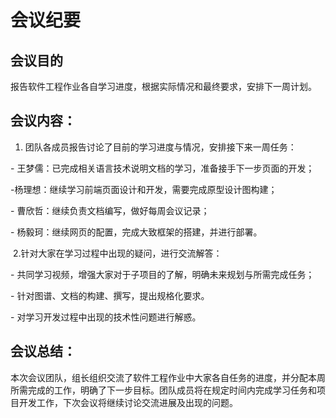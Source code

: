 # 会议纪要

## 会议目的

报告软件工程作业各自学习进度，根据实际情况和最终要求，安排下一周计划。

## 会议内容：

1. 团队各成员报告讨论了目前的学习进度与情况，安排接下来一周任务：

\- 王梦儒：已完成相关语言技术说明文档的学习，准备接手下一步页面的开发；

-杨理想：继续学习前端页面设计和开发，需要完成原型设计图构建；

\- 曹欣哲：继续负责文档编写，做好每周会议记录；

\- 杨毅珂：继续网页的配置，完成大致框架的搭建，并进行部署。

​    2.针对大家在学习过程中出现的疑问，进行交流解答：

\- 共同学习视频，增强大家对于子项目的了解，明确未来规划与所需完成任务；

\- 针对图谱、文档的构建、撰写，提出规格化要求。

\- 对学习开发过程中出现的技术性问题进行解惑。

## 会议总结：

本次会议团队，组长组织交流了软件工程作业中大家各自任务的进度，并分配本周所需完成的工作，明确了下一步目标。团队成员将在规定时间内完成学习任务和项目开发工作，下次会议将继续讨论交流进展及出现的问题。
